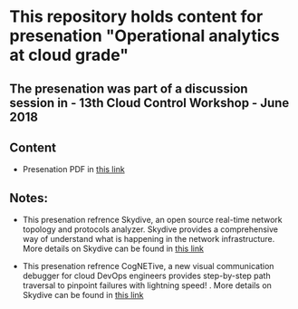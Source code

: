 # This repository holds content for presenation "Operational analytics at cloud grade"

## The presenation was part of a discussion session in - 13th Cloud Control Workshop - June 2018

## Content

* Presenation PDF in [this link](https://github.com/cognetive/CloudControlWorkshop-2018/blob/master/CogNETive%20-%2013th%20Cloud%20Control%20Workshop.pdf)

## Notes:

* This presenation refrence Skydive, an open source real-time network topology and protocols analyzer. Skydive provides a comprehensive way of understand what is happening in
the network infrastructure. More details on Skydive can be found in [this link](http://skydive.network/)

* This presenation refrence CogNETive, a new visual communication debugger for cloud DevOps engineers provides step-by-step path traversal to pinpoint failures with lightning speed! . More details on Skydive can be found in [this link](https://cognetive.sl.haifa.il.ibm.com/)




